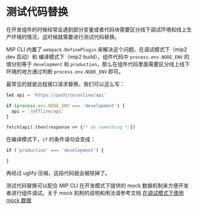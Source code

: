# 测试代码替换

在开发组件的时候经常会遇到部分变量或者代码块需要区分线下调试环境和线上生产环境的情况，这时候就需要进行测试代码替换。

MIP CLI 内置了 `webpack.DefinePlugin` 来解决这个问题。在调试模式下（mip2 dev 启动）和 编译模式下（mip2 build），组件代码中 `process.env.NODE_ENV` 的值分别等于 `development` 和 `production`，那么在组件代码里面需要区分线上线下环境的地方通过判断 `process.env.NODE_ENV` 即可。

最常见的就是远程接口请求替换，我们可以这么写：

```js
let api = 'https://path/to/online/api'

if (process.env.NODE_ENV === 'development') {
  api = '/offline/api'
}

fetch(api).then(response => {/* do something */})
```

在编译模式下，`if` 的条件语句会变成：

```js
if ('production' === 'development') {

}
```

再经过 uglify 压缩，这段代码就会被除掉了。

测试代码替换可以配合 MIP CLI 在开发模式下提供的 mock 数据机制来方便开发者进行组件调试。关于 mock 机制的说明和用法请参考文档 [在调试模式下使用 mock 数据](../debug/mock-data.md)
